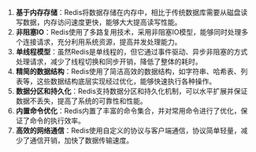 1. **基于内存存储**：Redis将数据存储在内存中，相比于传统数据库需要从磁盘读写数据，内存访问速度更快，能够大大提高读写性能。
2. **非阻塞IO**：Redis使用了多路复用技术，采用非阻塞IO模型，能够同时处理多个连接请求，充分利用系统资源，提高并发处理能力。
3. **单线程模型**：虽然Redis是单线程的，但它通过事件驱动、异步非阻塞的方式处理请求，减少了线程切换和同步开销，降低了整体的耗时。
4. **精简的数据结构**：Redis使用了简洁高效的数据结构，如字符串、哈希表、列表等，这些数据结构底层实现经过优化，能够快速执行各种操作。
5. **数据分区和持久化**：Redis支持数据分区和持久化机制，可以水平扩展并保证数据不丢失，提高了系统的可靠性和性能。
6. **内置命令优化**：Redis内置了丰富的命令集合，并对常用命令进行了优化，保证了命令的执行效率。
7. **高效的网络通信**：Redis使用自定义的协议与客户端通信，协议简单轻量，减少了通信开销，加快了数据传输速度。